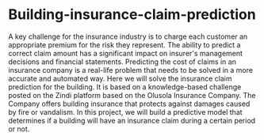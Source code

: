 # Building-insurance-claim-prediction
A key challenge for the insurance industry is to charge each customer an appropriate premium for the risk they represent. The ability to predict a correct claim amount has a significant impact on insurer's management decisions and financial statements. Predicting the cost of claims in an insurance company is a real-life problem that needs to be solved in a more accurate and automated way. Here we will solve the insurance claim prediction for the building. It is based on a knowledge-based challenge posted on the Zindi platform based on the Olusola Insurance Company. The Company offers building insurance that protects against damages caused by fire or vandalism. In this project, we will build a predictive model that determines if a building will have an insurance claim during a certain period or not.

